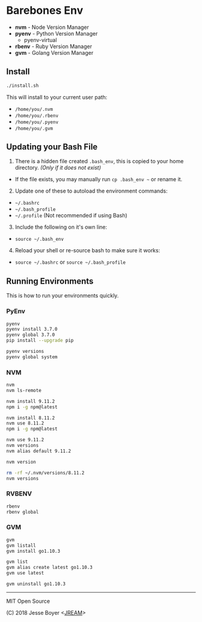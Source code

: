 # Barebones Env


- **nvm** - Node Version Manager
- **pyenv** - Python Version Manager
  - pyenv-virtual
- **rbenv** - Ruby Version Manager
- **gvm** - Golang Version Manager

## Install

```sh
./install.sh
```

This will install to your current user path:

  - `/home/you/.nvm`
  - `/home/you/.rbenv`
  - `/home/you/.pyenv`
  - `/home/you/.gvm`

## Updating your Bash File

1. There is a hidden file created `.bash_env`, this is copied to your home directory. _(Only if it does not exist)_
  - If the file exists, you may manually run `cp .bash_env ~` or rename it.
2. Update one of these to autoload the environment commands:
  - `~/.bashrc`
  - `~/.bash_profile`
  - `~/.profile` (Not recommended if using Bash)
3. Include the following on it's own line:
  - `source ~/.bash_env`
4. Reload your shell or re-source bash to make sure it works:
  - `source ~/.bashrc` or `source ~/.bash_profile`

## Running Environments

This is how to run your environments quickly.


### PyEnv

```sh
pyenv
pyenv install 3.7.0
pyenv global 3.7.0
pip install --upgrade pip

pyenv versions
pyenv global system
```

### NVM

```sh
nvm
nvm ls-remote

nvm install 9.11.2
npm i -g npm@latest

nvm install 8.11.2
nvm use 8.11.2
npm i -g npm@latest

nvm use 9.11.2
nvm versions
nvm alias default 9.11.2

nvm version

rm -rf ~/.nvm/versions/8.11.2
nvm versions
```

### RVBENV

```sh
rbenv
rbenv global
```

### GVM

```sh
gvm
gvm listall
gvm install go1.10.3

gvm list
gvm alias create latest go1.10.3
gvm use latest

gvm uninstall go1.10.3
```

---

MIT Open Source

(C) 2018 Jesse Boyer <[JREAM](https://jream.com)>

